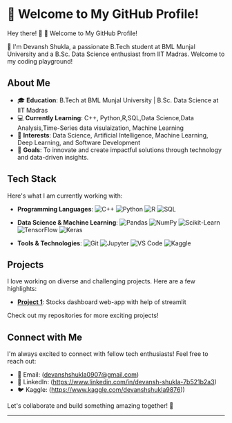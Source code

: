 # 🚀 Welcome to My GitHub Profile!

Hey there! 👋 🚀 Welcome to My GitHub Profile!

👋 I'm Devansh Shukla, a passionate B.Tech student at BML Munjal University and a B.Sc. Data Science enthusiast from IIT Madras. Welcome to my coding playground!

## About Me

- 🎓 **Education**: B.Tech at BML Munjal University | B.Sc. Data Science at IIT Madras
- 💻 **Currently Learning**: C++, Python,R,SQL,Data Science,Data Analysis,Time-Series data visulaization, Machine Learning
- 🌱 **Interests**: Data Science, Artificial Intelligence, Machine Learning, Deep Learning, and Software Development
- 🚀 **Goals**: To innovate and create impactful solutions through technology and data-driven insights.

## Tech Stack

Here's what I am currently working with:

- **Programming Languages**: 
  ![C++](https://img.shields.io/badge/-C++-00599C?style=flat&logo=c%2B%2B&logoColor=white)
  ![Python](https://img.shields.io/badge/-Python-3776AB?style=flat&logo=python&logoColor=white)
   ![R](https://img.shields.io/badge/-R-276DC3?style=flat&logo=r&logoColor=white)
  ![SQL](https://img.shields.io/badge/-SQL-4479A1?style=flat&logo=sql&logoColor=white)
  
- **Data Science & Machine Learning**:
  ![Pandas](https://img.shields.io/badge/-Pandas-150458?style=flat&logo=pandas)
  ![NumPy](https://img.shields.io/badge/-NumPy-013243?style=flat&logo=numpy)
  ![Scikit-Learn](https://img.shields.io/badge/-Scikit--Learn-F7931E?style=flat&logo=scikit-learn&logoColor=white)
  ![TensorFlow](https://img.shields.io/badge/-TensorFlow-FF6F00?style=flat&logo=tensorflow&logoColor=white)
  ![Keras](https://img.shields.io/badge/-Keras-D00000?style=flat&logo=keras&logoColor=white)

- **Tools & Technologies**:
  ![Git](https://img.shields.io/badge/-Git-F05032?style=flat&logo=git&logoColor=white)
  ![Jupyter](https://img.shields.io/badge/-Jupyter-F37626?style=flat&logo=jupyter&logoColor=white)
  ![VS Code](https://img.shields.io/badge/-VS%20Code-007ACC?style=flat&logo=visual-studio-code&logoColor=white)
  ![Kaggle](https://img.shields.io/badge/-Kaggle-20BEFF?style=flat&logo=kaggle&logoColor=white)
## Projects

I love working on diverse and challenging projects. Here are a few highlights:

- **[Project 1](#)**: Stocks dashboard web-app with help of streamlit


Check out my repositories for more exciting projects!

## Connect with Me

I'm always excited to connect with fellow tech enthusiasts! Feel free to reach out:

- 📧 Email: (devanshshukla0907@gmail.com)
- 💼 LinkedIn: (https://www.linkedin.com/in/devansh-shukla-7b521b2a3)
- 🐦 Kaggle: (https://www.kaggle.com/devanshshukla9876))

Let's collaborate and build something amazing together! 🚀

---

